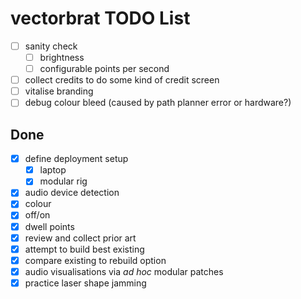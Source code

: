 # vectorbrat TODO List

* [ ] sanity check
  * [ ] brightness
  * [ ] configurable points per second
* [ ] collect credits to do some kind of credit screen
* [ ] vitalise branding
* [ ] debug colour bleed (caused by path planner error or hardware?)

## Done

* [x] define deployment setup
  * [x] laptop
  * [x] modular rig
* [x] audio device detection
* [x] colour
* [x] off/on
* [x] dwell points
* [x] review and collect prior art
* [x] attempt to build best existing
* [x] compare existing to rebuild option
* [x] audio visualisations via *ad hoc* modular patches
* [x] practice laser shape jamming